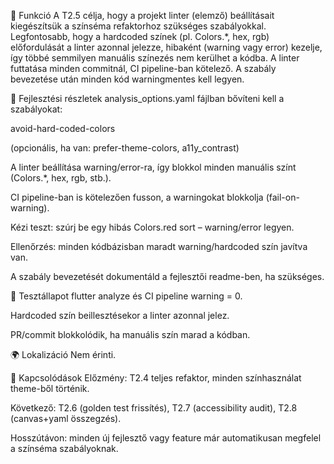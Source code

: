 🎯 Funkció
A T2.5 célja, hogy a projekt linter (elemző) beállításait kiegészítsük a színséma refaktorhoz szükséges szabályokkal. Legfontosabb, hogy a hardcoded színek (pl. Colors.*, hex, rgb) előfordulását a linter azonnal jelezze, hibaként (warning vagy error) kezelje, így többé semmilyen manuális színezés nem kerülhet a kódba. A linter futtatása minden commitnál, CI pipeline-ban kötelező. A szabály bevezetése után minden kód warningmentes kell legyen.

🧠 Fejlesztési részletek
analysis_options.yaml fájlban bővíteni kell a szabályokat:

avoid-hard-coded-colors

(opcionális, ha van: prefer-theme-colors, a11y_contrast)

A linter beállítása warning/error-ra, így blokkol minden manuális színt (Colors.*, hex, rgb, stb.).

CI pipeline-ban is kötelezően fusson, a warningokat blokkolja (fail-on-warning).

Kézi teszt: szúrj be egy hibás Colors.red sort – warning/error legyen.

Ellenőrzés: minden kódbázisban maradt warning/hardcoded szín javítva van.

A szabály bevezetését dokumentáld a fejlesztői readme-ben, ha szükséges.

🧪 Tesztállapot
flutter analyze és CI pipeline warning = 0.

Hardcoded szín beillesztésekor a linter azonnal jelez.

PR/commit blokkolódik, ha manuális szín marad a kódban.

🌍 Lokalizáció
Nem érinti.

📎 Kapcsolódások
Előzmény: T2.4 teljes refaktor, minden színhasználat theme-ből történik.

Következő: T2.6 (golden test frissítés), T2.7 (accessibility audit), T2.8 (canvas+yaml összegzés).

Hosszútávon: minden új fejlesztő vagy feature már automatikusan megfelel a színséma szabályoknak.
